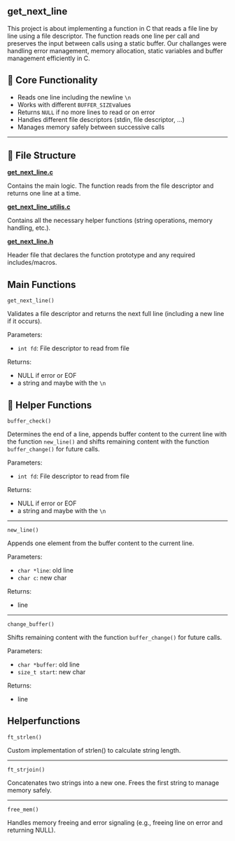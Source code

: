 ## get_next_line
This project is about implementing a function in C that reads a file line by line using a file descriptor.
The function reads one line per call and preserves the input between calls using a static buffer. Our challanges were handling error management, memory allocation, static variables and buffer management efficiently in C.

## 🧠 Core Functionality

- Reads one line including the newline ```\n```
- Works with different ```BUFFER_SIZE```values
- Returns ```NULL``` if no more lines to read or on error 
- Handles different file descriptors (stdin, file descriptor, ...)
- Manages memory safely between successive calls
---

## 📁 File Structure
[**get_next_line.c**](get_next_line.c)

 Contains the main logic. The function reads from the file descriptor and returns one line at a time.

[**get_next_line_utilis.c**](get_next_line_utilis.c)

  Contains all the necessary helper functions (string operations, memory handling, etc.).
  
[**get_next_line.h**](get_next_line.h)

  Header file that declares the function prototype and any required includes/macros.
## Main Functions
```get_next_line()```

Validates a file descriptor and returns the next full line (including a new line if it occurs).

Parameters:

- ```int fd```: File descriptor to read from file

Returns:
- NULL if error or EOF
- a string and maybe with the ```\n```

## 🔧 Helper Functions

```buffer_check()```

Determines the end of a line, appends buffer content to the current line with the function ```new_line()``` and shifts remaining content with the function ```buffer_change()``` for future calls.

Parameters:

- ```int fd```: File descriptor to read from file

Returns:
- NULL if error or EOF
- a string and maybe with the ```\n```
---
```new_line()```

Appends one element from the buffer content to the current line.

Parameters:

- ```char *line```: old line
- ```char c```: new char

Returns:
- line
---
```change_buffer()```

Shifts remaining content with the function ```buffer_change()``` for future calls.

Parameters:

- ```char *buffer```: old line
- ```size_t start```: new char

Returns:
- line

## Helperfunctions

```ft_strlen()```

Custom implementation of strlen() to calculate string length.

---

```ft_strjoin()```

Concatenates two strings into a new one. Frees the first string to manage memory safely.

---

```free_mem()```

Handles memory freeing and error signaling (e.g., freeing line on error and returning NULL).
